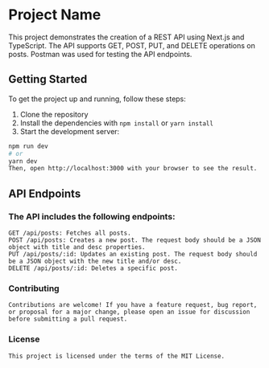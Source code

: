 # Project Name

This project demonstrates the creation of a REST API using Next.js and TypeScript. The API supports GET, POST, PUT, and DELETE operations on posts. Postman was used for testing the API endpoints.

## Getting Started

To get the project up and running, follow these steps:

1. Clone the repository
2. Install the dependencies with `npm install` or `yarn install`
3. Start the development server:

```bash
npm run dev
# or
yarn dev
Then, open http://localhost:3000 with your browser to see the result.

```
## API Endpoints

### The API includes the following endpoints:

    GET /api/posts: Fetches all posts.
    POST /api/posts: Creates a new post. The request body should be a JSON object with title and desc properties.
    PUT /api/posts/:id: Updates an existing post. The request body should be a JSON object with the new title and/or desc.
    DELETE /api/posts/:id: Deletes a specific post.
### Contributing
    Contributions are welcome! If you have a feature request, bug report, or proposal for a major change, please open an issue for discussion before submitting a pull request.

### License
    This project is licensed under the terms of the MIT License.
